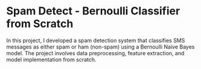 # Spam Detect - Bernoulli Classifier from Scratch
In this project, I developed a spam detection system that classifies SMS messages as either spam or ham (non-spam) using a Bernoulli Naive Bayes model. The project involves data preprocessing, feature extraction, and model implementation from scratch.
